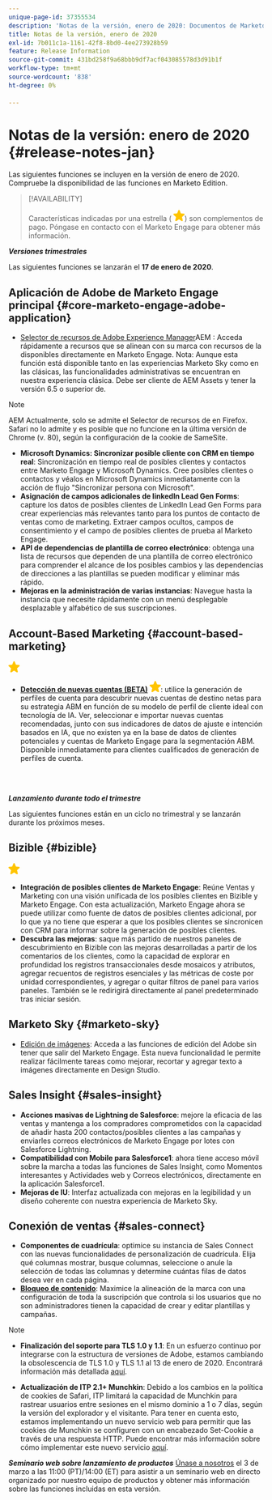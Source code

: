 ```yaml
---
unique-page-id: 37355534
description: 'Notas de la versión, enero de 2020: Documentos de Marketo: documentación del producto'
title: Notas de la versión, enero de 2020
exl-id: 7b011c1a-1161-42f8-8bd0-4ee273928b59
feature: Release Information
source-git-commit: 431bd258f9a68bbb9df7acf043085578d3d91b1f
workflow-type: tm+mt
source-wordcount: '838'
ht-degree: 0%

---
```


# Notas de la versión: enero de 2020 {#release-notes-jan}

Las siguientes funciones se incluyen en la versión de enero de 2020. Compruebe la disponibilidad de las funciones en Marketo Edition.

>[!AVAILABILITY]
>
>Características indicadas por una estrella ( ![(estrella)](assets/yellow-star.png)) son complementos de pago. Póngase en contacto con el Marketo Engage para obtener más información.

**_Versiones trimestrales_**

Las siguientes funciones se lanzarán el **17 de enero de 2020**.

## Aplicación de Adobe de Marketo Engage principal {#core-marketo-engage-adobe-application}

* [Selector de recursos de Adobe Experience Manager](/help/marketo/product-docs/adobe-experience-cloud-integrations/importing-assets-with-adobe-experience-manager.md)AEM : Acceda rápidamente a recursos que se alinean con su marca con recursos de la disponibles directamente en Marketo Engage. Nota: Aunque esta función está disponible tanto en las experiencias Marketo Sky como en las clásicas, las funcionalidades administrativas se encuentran en nuestra experiencia clásica. Debe ser cliente de AEM Assets y tener la versión 6.5 o superior de.

>[!NOTE]
>
>AEM Actualmente, solo se admite el Selector de recursos de en Firefox. Safari no lo admite y es posible que no funcione en la última versión de Chrome (v. 80), según la configuración de la cookie de SameSite.

* **Microsoft Dynamics: Sincronizar posible cliente con CRM en tiempo real**: Sincronización en tiempo real de posibles clientes y contactos entre Marketo Engage y Microsoft Dynamics. Cree posibles clientes o contactos y véalos en Microsoft Dynamics inmediatamente con la acción de flujo &quot;Sincronizar persona con Microsoft&quot;.
* **Asignación de campos adicionales de linkedIn Lead Gen Forms**: capture los datos de posibles clientes de LinkedIn Lead Gen Forms para crear experiencias más relevantes tanto para los puntos de contacto de ventas como de marketing. Extraer campos ocultos, campos de consentimiento y el campo de posibles clientes de prueba al Marketo Engage.
* **API de dependencias de plantilla de correo electrónico**: obtenga una lista de recursos que dependen de una plantilla de correo electrónico para comprender el alcance de los posibles cambios y las dependencias de direcciones a las plantillas se pueden modificar y eliminar más rápido.
* **Mejoras en la administración de varias instancias**: Navegue hasta la instancia que necesite rápidamente con un menú desplegable desplazable y alfabético de sus suscripciones.

## Account-Based Marketing {#account-based-marketing}

![(estrella)](assets/yellow-star.png)

* **[Detección de nuevas cuentas (BETA)](https://docs.marketo.com/x/WQA6Ag) ![(estrella)](assets/yellow-star.png)**: utilice la generación de perfiles de cuenta para descubrir nuevas cuentas de destino netas para su estrategia ABM en función de su modelo de perfil de cliente ideal con tecnología de IA. Ver, seleccionar e importar nuevas cuentas recomendadas, junto con sus indicadores de datos de ajuste e intención basados en IA, que no existen ya en la base de datos de clientes potenciales y cuentas de Marketo Engage para la segmentación ABM. Disponible inmediatamente para clientes cualificados de generación de perfiles de cuenta.

<br> 

**_Lanzamiento durante todo el trimestre_**

Las siguientes funciones están en un ciclo no trimestral y se lanzarán durante los próximos meses.

## Bizible {#bizible}

![(estrella)](assets/yellow-star.png)

* **Integración de posibles clientes de Marketo Engage**: Reúne Ventas y Marketing con una visión unificada de los posibles clientes en Bizible y Marketo Engage. Con esta actualización, Marketo Engage ahora se puede utilizar como fuente de datos de posibles clientes adicional, por lo que ya no tiene que esperar a que los posibles clientes se sincronicen con CRM para informar sobre la generación de posibles clientes.
* **Descubra las mejoras**: saque más partido de nuestros paneles de descubrimiento en Bizible con las mejoras desarrolladas a partir de los comentarios de los clientes, como la capacidad de explorar en profundidad los registros transaccionales desde mosaicos y atributos, agregar recuentos de registros esenciales y las métricas de coste por unidad correspondientes, y agregar o quitar filtros de panel para varios paneles. También se le redirigirá directamente al panel predeterminado tras iniciar sesión.

## Marketo Sky {#marketo-sky}

* [Edición de imágenes](https://experienceleague.adobe.com/docs/marketo/sky/design-studio/marketo-image-editor.html?lang=en#design-studio): Acceda a las funciones de edición del Adobe sin tener que salir del Marketo Engage. Esta nueva funcionalidad le permite realizar fácilmente tareas como mejorar, recortar y agregar texto a imágenes directamente en Design Studio.

## Sales Insight {#sales-insight}

* **Acciones masivas de Lightning de Salesforce**: mejore la eficacia de las ventas y mantenga a los compradores comprometidos con la capacidad de añadir hasta 200 contactos/posibles clientes a las campañas y enviarles correos electrónicos de Marketo Engage por lotes con Salesforce Lightning.
* **Compatibilidad con Mobile para Salesforce1**: ahora tiene acceso móvil sobre la marcha a todas las funciones de Sales Insight, como Momentos interesantes y Actividades web y Correos electrónicos, directamente en la aplicación Salesforce1.
* **Mejoras de IU**: Interfaz actualizada con mejoras en la legibilidad y un diseño coherente con nuestra experiencia de Marketo Sky.

## Conexión de ventas {#sales-connect}

* **Componentes de cuadrícula**: optimice su instancia de Sales Connect con las nuevas funcionalidades de personalización de cuadrícula. Elija qué columnas mostrar, busque columnas, seleccione o anule la selección de todas las columnas y determine cuántas filas de datos desea ver en cada página.
* **[Bloqueo de contenido](/help/marketo/product-docs/marketo-sales-connect/admin/content-lockdown.md)**: Maximice la alineación de la marca con una configuración de toda la suscripción que controla si los usuarios que no son administradores tienen la capacidad de crear y editar plantillas y campañas.

>[!NOTE]
>
>* **Finalización del soporte para TLS 1.0 y 1.1**: En un esfuerzo continuo por integrarse con la estructura de versiones de Adobe, estamos cambiando la obsolescencia de TLS 1.0 y TLS 1.1 al 13 de enero de 2020. Encontrará información más detallada [aquí](https://nation.marketo.com/docs/DOC-7059-tls-10-11-deprecation-faq).
>
>* **Actualización de ITP 2.1+ Munchkin**: Debido a los cambios en la política de cookies de Safari, ITP limitará la capacidad de Munchkin para rastrear usuarios entre sesiones en el mismo dominio a 1 o 7 días, según la versión del explorador y el visitante. Para tener en cuenta esto, estamos implementando un nuevo servicio web para permitir que las cookies de Munchkin se configuren con un encabezado Set-Cookie a través de una respuesta HTTP. Puede encontrar más información sobre cómo implementar este nuevo servicio [aquí](https://nation.marketo.com/docs/DOC-7351).

**_Seminario web sobre lanzamiento de productos_** [Únase a nosotros](https://engage.marketo.com/Jan_Feb_20_Release_Webinar_Registration.html) el 3 de marzo a las 11:00 (PT)/14:00 (ET) para asistir a un seminario web en directo organizado por nuestro equipo de productos y obtener más información sobre las funciones incluidas en esta versión.
